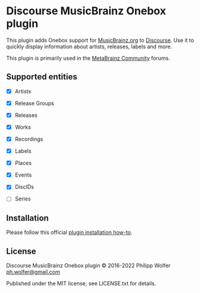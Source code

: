 # Discourse MusicBrainz Onebox plugin

This plugin adds Onebox support for [MusicBrainz.org](https://musicbrainz.org) to [Discourse](https://www.discourse.org/).
Use it to quickly display information about artists, releases, labels and more.

This plugin is primarily used in the [MetaBrainz Community](https://community.metabrainz.org/) forums.


## Supported entities

- [x] Artists
- [x] Release Groups
- [x] Releases
- [x] Works
- [x] Recordings
- [x] Labels
- [x] Places
- [x] Events
- [x] DiscIDs
- [ ] Series


## Installation

Please follow this official [plugin installation how-to](https://meta.discourse.org/t/install-a-plugin/19157).


## License

Discourse MusicBrainz Onebox plugin © 2016-2022 Philipp Wolfer <ph.wolfer@gmail.com>

Published under the MIT license, see LICENSE.txt for details.
